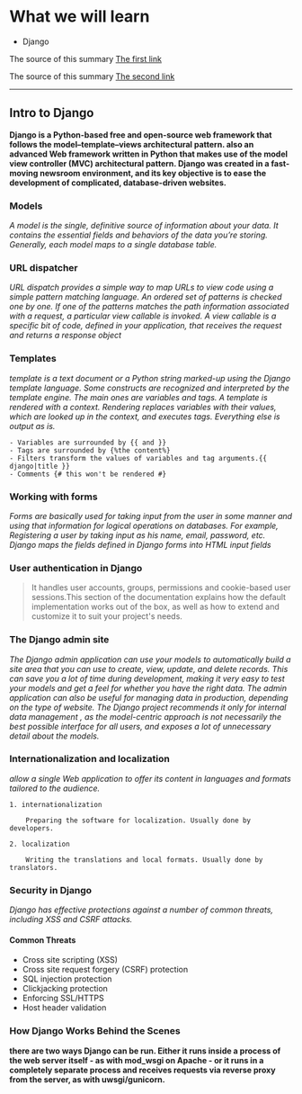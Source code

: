 # What we will learn

- Django

The source of this summary [The first link](https://www.djangoproject.com/start/)

The source of this summary [The second link](https://wsvincent.com/how-django-works-behind-the-scenes/)

______________________________________

## Intro to Django

**Django is a Python-based free and open-source web framework that follows the model–template–views architectural pattern. also an advanced Web framework written in Python that makes use of the model view controller (MVC) architectural pattern. Django was created in a fast-moving newsroom environment, and its key objective is to ease the development of complicated, database-driven websites.**

### Models

*A model is the single, definitive source of information about your data. It contains the essential fields and behaviors of the data you’re storing. Generally, each model maps to a single database table.*

### URL dispatcher

*URL dispatch provides a simple way to map URLs to view code using a simple pattern matching language. An ordered set of patterns is checked one by one. If one of the patterns matches the path information associated with a request, a particular view callable is invoked. A view callable is a specific bit of code, defined in your application, that receives the request and returns a response object*

### Templates

*template is a text document or a Python string marked-up using the Django template language. Some constructs are recognized and interpreted by the template engine. The main ones are variables and tags. A template is rendered with a context. Rendering replaces variables with their values, which are looked up in the context, and executes tags. Everything else is output as is.*

    - Variables are surrounded by {{ and }}
    - Tags are surrounded by {%the content%}
    - Filters transform the values of variables and tag arguments.{{ django|title }}
    - Comments {# this won't be rendered #}
    
### Working with forms

*Forms are basically used for taking input from the user in some manner and using that information for logical operations on databases. For example, Registering a user by taking input as his name, email, password, etc. Django maps the fields defined in Django forms into HTML input fields*

### User authentication in Django

> It handles user accounts, groups, permissions and cookie-based user sessions.This section of the documentation explains how the default implementation works out of the box, as well as how to extend and customize it to suit your project's needs.

### The Django admin site

*The Django admin application can use your models to automatically build a site area that you can use to create, view, update, and delete records. This can save you a lot of time during development, making it very easy to test your models and get a feel for whether you have the right data. The admin application can also be useful for managing data in production, depending on the type of website. The Django project recommends it only for internal data management , as the model-centric approach is not necessarily the best possible interface for all users, and exposes a lot of unnecessary detail about the models.*

### Internationalization and localization

*allow a single Web application to offer its content in languages and formats tailored to the audience.*

    1. internationalization
    
        Preparing the software for localization. Usually done by developers.
        
    2. localization
    
        Writing the translations and local formats. Usually done by translators.
        
### Security in Django

*Django has effective protections against a number of common threats, including XSS and CSRF attacks.*

#### Common Threats 

+ Cross site scripting (XSS)
+ Cross site request forgery (CSRF) protection
+ SQL injection protection
+ Clickjacking protection
+ Enforcing SSL/HTTPS
+ Host header validation


### How Django Works Behind the Scenes

**there are two ways Django can be run. Either it runs inside a process of the web server itself - as with mod_wsgi on Apache - or it runs in a completely separate process and receives requests via reverse proxy from the server, as with uwsgi/gunicorn.**
